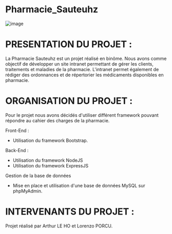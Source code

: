 # Pharmacie_Sauteuhz

![image](https://user-images.githubusercontent.com/102042735/203336430-2b5bf3a0-8543-4b7a-a24b-422910f77a87.png)

# PRESENTATION DU PROJET : 
La Pharmacie Sauteuhz est un projet réalisé en binôme. Nous avons comme objectif de développer un site intranet permettant de gérer les clients, traitements et maladies de la pharmacie. L'intranet permet également de rédiger des ordonnances et de répertorier les médicaments disponibles en pharmacie.

# ORGANISATION DU PROJET :
Pour le projet nous avons décidés d'utiliser différent framework pouvant répondre au cahier des charges de la pharmacie.

Front-End :

- Utilisation du framework Bootstrap.

Back-End :

- Utilisation du framework NodeJS
- Utilisation du framework ExpressJS

Gestion de la base de données
- Mise en place et utilisation d'une base de données MySQL sur phpMyAdmin.

# INTERVENANTS DU PROJET :
Projet réalisé par Arthur LE HO et Lorenzo PORCU.


